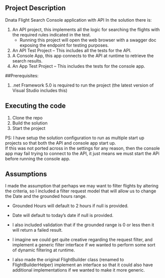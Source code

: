 ## Project Description
Dnata Flight Search Console application with API
In the solution there is:
1.	An API project, this implements all the logic for searching the flights with the required rules indicated in the test.
	- Running this project will open the web browser with a swagger doc exposing the endpoint for testing purposes.
2.	An API Test Project – This includes all the tests for the API.
3.	A Console App, this app connects to the API at runtime to retrieve the search results.
4.	An App Test Project – This includes the tests for the console app.

##Prerequisites:
1. .net Framework 5.0 is required to run the project (the latest version of Visual Studio includes this)

## Executing the code
1. Clone the repo
2. Build the solution
3. Start the project 

PS: I have setup the solution configuration to run as multiple start up projects so that both the API and console app start up.  
If this was not ported across in the settings for any reason, then the console app may fail trying to connect to the API, it just means we must start the APi before running the console app.

## Assumptions
I made the assumption that perhaps we may want to filter flights by altering the criteria, so I included a filter request model that will allow us to change the Date and the grounded hours range.
-	Grounded Hours will default to 2 hours if null is provided.
-	Date will default to today’s date if null is provided.
 
- I also included validation that if the grounded range is 0 or less then it will return a failed result.
 
- I imagine we could get quite creative regarding the request filter, and implement a generic filter interface if we wanted to perform some sort of dynamic filtering at runtime.
- I also made the original FlightBuilder class (renamed to FlightBuilderHelper) implement an interface so that it could also have additional implementations if we wanted to make it more generic.
